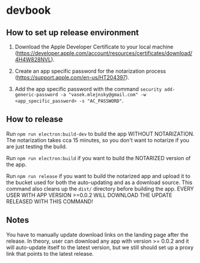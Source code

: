 # devbook

## How to set up release environment

1. Download the Apple Developer Certificate to your local machine (https://developer.apple.com/account/resources/certificates/download/4H4W828NVL).

2. Create an app specific password for the notarization process (https://support.apple.com/en-us/HT204397).

3. Add the app specific password with the command `security add-generic-password -a "vasek.mlejnsky@gmail.com" -w <app_specific_password> -s "AC_PASSWORD"`.

## How to release

Run `npm run electron:build-dev` to build the app WITHOUT NOTARIZATION. The notarization takes cca 15 minutes, so you don't want to notarize if you are just testing the build.

Run `npm run electron:build` if you want to build the NOTARIZED version of the app.

Run `npm run release` if you want to build the notarized app and upload it to the bucket used for both the auto-updating and as a download source. This command also cleans up the `dist/` directory before building the app.
EVERY USER WITH APP VERSION >=0.0.2 WILL DOWNLOAD THE UPDATE RELEASED WITH THIS COMMAND!

## Notes
You have to manually update download links on the landing page after the release. In theory, user can download any app with version >= 0.0.2 and it will auto-update itself to the latest version, but we still should set up a proxy link that points to the latest release.
